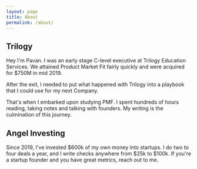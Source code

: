 ```yaml
---
layout: page
title: About
permalink: /about/
---
```


## Trilogy

Hey I'm Pavan. I was an early stage C-level executive at Trilogy Education Services. We attained Product Market Fit fairly quickly and were acquired for $750M in mid 2019.

After the exit, I needed to put what happened with Trilogy into a playbook that I could use for my next Company.

That's when I embarked upon studying PMF. I spent hundreds of hours reading, taking notes and talking with founders. My writing is the culmination of this journey.

## Angel Investing 

Since 2019, I've invested $600k of my own money into startups. I do two to four deals a year, and I write checks anywhere from $25k to $100k. If you're a startup founder and you have great metrics, reach out to me. 